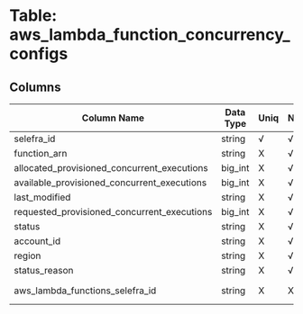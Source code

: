 # Table: aws_lambda_function_concurrency_configs

## Columns 

|  Column Name   |  Data Type  | Uniq | Nullable | Description | 
|  ----  | ----  | ----  | ----  | ---- | 
| selefra_id | string | √ | √ | random id | 
| function_arn | string | X | √ |  | 
| allocated_provisioned_concurrent_executions | big_int | X | √ |  | 
| available_provisioned_concurrent_executions | big_int | X | √ |  | 
| last_modified | string | X | √ |  | 
| requested_provisioned_concurrent_executions | big_int | X | √ |  | 
| status | string | X | √ |  | 
| account_id | string | X | √ |  | 
| region | string | X | √ |  | 
| status_reason | string | X | √ |  | 
| aws_lambda_functions_selefra_id | string | X | X | fk to aws_lambda_functions.selefra_id | 


